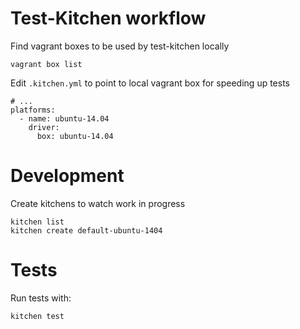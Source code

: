 # Test-Kitchen workflow

Find vagrant boxes to be used by test-kitchen locally

```
vagrant box list
```

Edit `.kitchen.yml` to point to local vagrant box for speeding up tests

```
# ...
platforms:
  - name: ubuntu-14.04
    driver:
      box: ubuntu-14.04
```

# Development

Create kitchens to watch work in progress

```
kitchen list
kitchen create default-ubuntu-1404
```

# Tests

Run tests with:

```
kitchen test
```